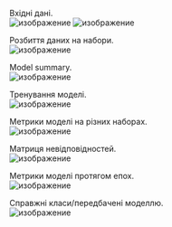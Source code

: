 Вхідні дані.<br>
![изображение](https://github.com/user-attachments/assets/d69ea2f6-1931-481e-91c8-b8f2f0f059e4)
![изображение](https://github.com/user-attachments/assets/fbc05cdc-5954-4d00-89f8-aafd859dbe97)

Розбиття даних на набори.<br>
![изображение](https://github.com/user-attachments/assets/3b174b66-437f-4f00-b1e5-63797614bf42)

Model summary.<br>
![изображение](https://github.com/user-attachments/assets/0ee1e739-5786-4d72-a82e-d1f1831baf15)
 
Тренування моделі.<br>
![изображение](https://github.com/user-attachments/assets/a7f8c879-e6ec-4051-af83-66007b00e252)

Метрики моделі на різних наборах.<br>
![изображение](https://github.com/user-attachments/assets/ed06d162-c7bf-4f48-ba9e-b6fe198e18ac)

Матриця невідповідностей.<br>
![изображение](https://github.com/user-attachments/assets/418c7a2b-2aca-44bf-bcbd-140312d737cf)

Метрики моделі протягом епох.<br>
![изображение](https://github.com/user-attachments/assets/ccc3ada2-1864-4d9d-9633-486701d9dd95)

Справжні класи/передбачені моделлю.<br>
![изображение](https://github.com/user-attachments/assets/7ba7ba82-1390-4f48-adb0-313b57767e02)

